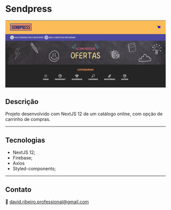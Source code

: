 # Sendpress

![Banner do site](.github/banner.png)

## Descrição

Projeto desenvolvido com NextJS 12 de um catálogo online, com opção de carrinho de compras.

---

## Tecnologias

- NextJS 12;
- Firebase;
- Axios
- Styled-components;

---

## Contato

📩 david.ribeiro.professional@gmail.com
